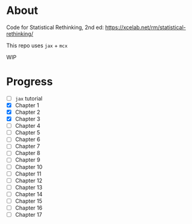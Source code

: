 # About

Code for Statistical Rethinking, 2nd ed: https://xcelab.net/rm/statistical-rethinking/

This repo uses `jax` + `mcx`



WIP

# Progress

- [ ] `jax` tutorial
- [x] Chapter 1
- [x] Chapter 2
- [x] Chapter 3
- [ ] Chapter 4
- [ ] Chapter 5
- [ ] Chapter 6
- [ ] Chapter 7
- [ ] Chapter 8
- [ ] Chapter 9
- [ ] Chapter 10
- [ ] Chapter 11
- [ ] Chapter 12
- [ ] Chapter 13
- [ ] Chapter 14
- [ ] Chapter 15
- [ ] Chapter 16
- [ ] Chapter 17

